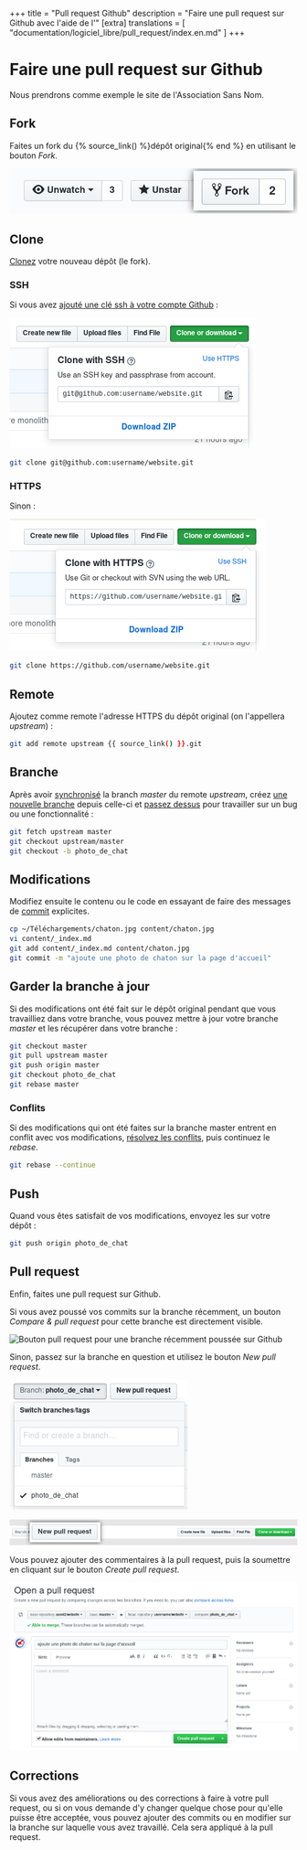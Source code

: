 +++
title = "Pull request Github"
description = "Faire une pull request sur Github avec l'aide de l'"
[extra]
translations = [
    "documentation/logiciel_libre/pull_request/index.en.md"
]
+++

# Faire une pull request sur Github

Nous prendrons comme exemple le site de l'Association Sans Nom.

## Fork

Faites un fork du {% source_link() %}dépôt original{% end %} en utilisant le
bouton _Fork_.

![Bouton fork sur Github](fork_button.png)

## Clone

[Clonez](https://www.git-scm.com/docs/git-clone) votre nouveau dépôt (le fork).

### SSH
Si vous avez [ajouté une clé ssh à votre compte
Github](https://help.github.com/en/articles/adding-a-new-ssh-key-to-your-github-account) :

![Copier le lien ssh vers le dépôt Github](clone_ssh.png)

``` sh
git clone git@github.com:username/website.git
```

### HTTPS

Sinon :

![Copier le lien https vers le dépôt Github](clone_https.png)

``` sh
git clone https://github.com/username/website.git
```

## Remote

Ajoutez comme remote l'adresse HTTPS du dépôt original (on l'appellera
_upstream_) :

``` sh
git add remote upstream {{ source_link() }}.git
```

## Branche

Après avoir [synchronisé](https://git-scm.com/docs/git-fetch) la branch
_master_ du remote _upstream_, créez [une nouvelle
branche](https://git-scm.com/docs/git-branch) depuis celle-ci et [passez
dessus](https://git-scm.com/docs/git-checkout) pour travailler sur un bug ou
une fonctionnalité :

``` sh
git fetch upstream master
git checkout upstream/master
git checkout -b photo_de_chat
```

## Modifications

Modifiez ensuite le contenu ou le code en essayant de faire des messages de
[commit](https://git-scm.com/docs/git-commit) explicites.

``` sh
cp ~/Téléchargements/chaton.jpg content/chaton.jpg
vi content/_index.md
git add content/_index.md content/chaton.jpg
git commit -m "ajoute une photo de chaton sur la page d'accueil"
```

## Garder la branche à jour

Si des modifications ont été fait sur le dépôt original pendant que vous
travailliez dans votre branche, vous pouvez mettre à jour votre branche
_master_ et les récupérer dans votre branche :

``` sh
git checkout master
git pull upstream master
git push origin master
git checkout photo_de_chat
git rebase master
```

### Conflits

Si des modifications qui ont été faites sur la branche master entrent en
conflit avec vos modifications, [résolvez les
conflits](https://help.github.com/en/articles/resolving-a-merge-conflict-using-the-command-line),
puis continuez le _rebase_.

``` sh
git rebase --continue
```

## Push

Quand vous êtes satisfait de vos modifications, envoyez les sur votre dépôt :


``` sh
git push origin photo_de_chat
```

## Pull request

Enfin, faites une pull request sur Github.

Si vous avez poussé vos commits sur la branche récemment, un bouton _Compare &
pull request_ pour cette branche est directement visible.

![Bouton pull request pour une branche récemment poussée sur
Github](recent_change.png)

Sinon, passez sur la branche en question et utilisez le bouton _New pull
request_.

![Voir la branche photo_de_chat sur Github](branch_photo_de_chat.png)

![Bouton pull request sur Github](pull_request_button.png)

Vous pouvez ajouter des commentaires à la pull request, puis la soumettre en
cliquant sur le bouton _Create pull request_.

![Formulaire de pull request sur Github](pull_request.png)

## Corrections

Si vous avez des améliorations ou des corrections à faire à votre pull request,
ou si on vous demande d'y changer quelque chose pour qu'elle puisse être
acceptée, vous pouvez ajouter des commits ou en modifier sur la branche sur
laquelle vous avez travaillé. Cela sera appliqué à la pull request.
